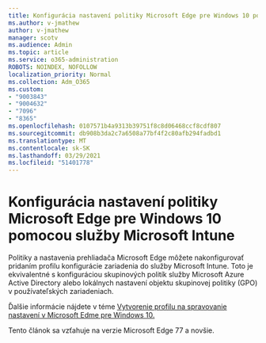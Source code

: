```yaml
---
title: Konfigurácia nastavení politiky Microsoft Edge pre Windows 10 pomocou služby Microsoft Intune
ms.author: v-jmathew
author: v-jmathew
manager: scotv
ms.audience: Admin
ms.topic: article
ms.service: o365-administration
ROBOTS: NOINDEX, NOFOLLOW
localization_priority: Normal
ms.collection: Adm_O365
ms.custom:
- "9003843"
- "9004632"
- "7096"
- "8365"
ms.openlocfilehash: 0107571b4a9313b39751f8c8d06468ccf8cdf807
ms.sourcegitcommit: db908b3da2c7a6508a77bf4f2c80afb294fadbd1
ms.translationtype: MT
ms.contentlocale: sk-SK
ms.lasthandoff: 03/29/2021
ms.locfileid: "51401778"
---
```

# <a name="use-microsoft-intune-to-configure-microsoft-edge-policy-settings-for-windows-10"></a>Konfigurácia nastavení politiky Microsoft Edge pre Windows 10 pomocou služby Microsoft Intune

Politiky a nastavenia prehliadača Microsoft Edge môžete nakonfigurovať pridaním profilu konfigurácie zariadenia do služby Microsoft Intune. Toto je ekvivalentné s konfiguráciou skupinových politík služby Microsoft Azure Active Directory alebo lokálnych nastavení objektu skupinovej politiky (GPO) v používateľských zariadeniach.

Ďalšie informácie nájdete v téme [Vytvorenie profilu na spravovanie nastavení v Microsoft Edme pre Windows 10.](https://go.microsoft.com/fwlink/?linkid=2133700)

Tento článok sa vzťahuje na verzie Microsoft Edge 77 a novšie.
